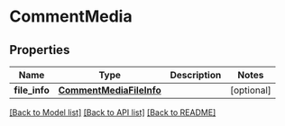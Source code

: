 # CommentMedia

## Properties
Name | Type | Description | Notes
------------ | ------------- | ------------- | -------------
**file_info** | [**CommentMediaFileInfo**](CommentMediaFileInfo.md) |  | [optional] 

[[Back to Model list]](../README.md#documentation-for-models) [[Back to API list]](../README.md#documentation-for-api-endpoints) [[Back to README]](../README.md)

